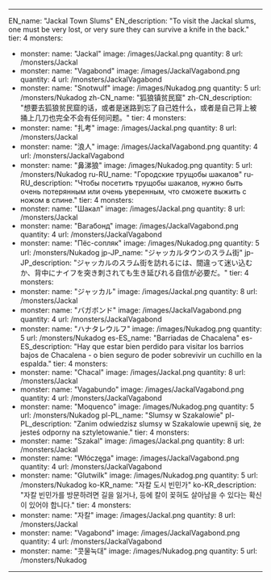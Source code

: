 ---

EN_name: "Jackal Town Slums"
EN_description: "To visit the Jackal slums, one must be very lost, or very sure they can survive a knife in the back."
tier: 4
monsters:
  - monster:
    name: "Jackal"
    image: /images/Jackal.png
    quantity: 8
    url: /monsters/Jackal
  - monster:
    name: "Vagabond"
    image: /images/JackalVagabond.png
    quantity: 4
    url: /monsters/JackalVagabond
  - monster:
    name: "Snotwulf"
    image: /images/Nukadog.png
    quantity: 5
    url: /monsters/Nukadog
zh-CN_name: "狐狼镇贫民窟"
zh-CN_description: "想要去狐狼贫民窟的话，或者是迷路到忘了自己姓什么，或者是自己背上被捅上几刀也完全不会有任何问题。"
tier: 4
monsters:
  - monster:
    name: "扎考"
    image: /images/Jackal.png
    quantity: 8
    url: /monsters/Jackal
  - monster:
    name: "浪人"
    image: /images/JackalVagabond.png
    quantity: 4
    url: /monsters/JackalVagabond
  - monster:
    name: "鼻涕狼"
    image: /images/Nukadog.png
    quantity: 5
    url: /monsters/Nukadog
ru-RU_name: "Городские трущобы шакалов"
ru-RU_description: "Чтобы посетить трущобы шакалов, нужно быть очень потерянным или очень уверенным, что сможете выжить с ножом в спине."
tier: 4
monsters:
  - monster:
    name: "Шакал"
    image: /images/Jackal.png
    quantity: 8
    url: /monsters/Jackal
  - monster:
    name: "Вагабонд"
    image: /images/JackalVagabond.png
    quantity: 4
    url: /monsters/JackalVagabond
  - monster:
    name: "Пёс-сопляк"
    image: /images/Nukadog.png
    quantity: 5
    url: /monsters/Nukadog
jp-JP_name: "ジャッカルタウンのスラム街"
jp-JP_description: "ジャッカルのスラム街を訪れるには、間違って迷い込むか、背中にナイフを突き刺されても生き延びれる自信が必要だ。"
tier: 4
monsters:
  - monster:
    name: "ジャッカル"
    image: /images/Jackal.png
    quantity: 8
    url: /monsters/Jackal
  - monster:
    name: "バガボンド"
    image: /images/JackalVagabond.png
    quantity: 4
    url: /monsters/JackalVagabond
  - monster:
    name: "ハナタレウルフ"
    image: /images/Nukadog.png
    quantity: 5
    url: /monsters/Nukadog
es-ES_name: "Barriadas de Chacalena"
es-ES_description: "Hay que estar bien perdido para visitar los barrios bajos de Chacalena - o bien seguro de poder sobrevivir un cuchillo en la espalda."
tier: 4
monsters:
  - monster:
    name: "Chacal"
    image: /images/Jackal.png
    quantity: 8
    url: /monsters/Jackal
  - monster:
    name: "Vagabundo"
    image: /images/JackalVagabond.png
    quantity: 4
    url: /monsters/JackalVagabond
  - monster:
    name: "Moquenco"
    image: /images/Nukadog.png
    quantity: 5
    url: /monsters/Nukadog
pl-PL_name: "Slumsy w Szakalowie"
pl-PL_description: "Zanim odwiedzisz slumsy w Szakalowie upewnij się, że jesteś odporny na sztyletowanie."
tier: 4
monsters:
  - monster:
    name: "Szakal"
    image: /images/Jackal.png
    quantity: 8
    url: /monsters/Jackal
  - monster:
    name: "Włóczęga"
    image: /images/JackalVagabond.png
    quantity: 4
    url: /monsters/JackalVagabond
  - monster:
    name: "Glutwilk"
    image: /images/Nukadog.png
    quantity: 5
    url: /monsters/Nukadog
ko-KR_name: "자칼 도시 빈민가"
ko-KR_description: "자칼 빈민가를 방문하려면 길을 잃거나, 등에 칼이 꽂혀도 살아남을 수 있다는 확신이 있어야 합니다."
tier: 4
monsters:
  - monster:
    name: "자칼"
    image: /images/Jackal.png
    quantity: 8
    url: /monsters/Jackal
  - monster:
    name: "Vagabond"
    image: /images/JackalVagabond.png
    quantity: 4
    url: /monsters/JackalVagabond
  - monster:
    name: "콧물눅대"
    image: /images/Nukadog.png
    quantity: 5
    url: /monsters/Nukadog
---